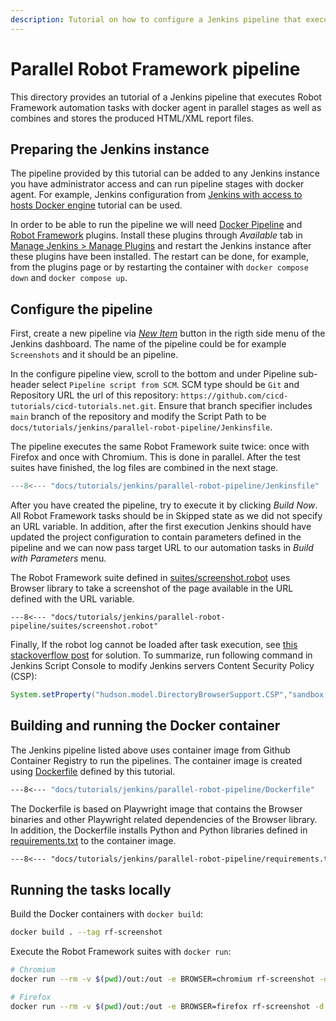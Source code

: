 ```yaml
---
description: Tutorial on how to configure a Jenkins pipeline that executes Robot Framework automation tasks with docker agent in parallel stages as well as combines and stores the produced HTML/XML report files.
---
```


# Parallel Robot Framework pipeline

This directory provides an tutorial of a Jenkins pipeline that executes Robot Framework automation tasks with docker agent in parallel stages as well as combines and stores the produced HTML/XML report files.

## Preparing the Jenkins instance

The pipeline provided by this tutorial can be added to any Jenkins instance you have administrator access and can run pipeline stages with docker agent. For example, Jenkins configuration from [Jenkins with access to hosts Docker engine](../jenkins-host-docker/) tutorial can be used.

In order to be able to run the pipeline we will need [Docker Pipeline](https://plugins.jenkins.io/docker-workflow/) and [Robot Framework](https://plugins.jenkins.io/robot/) plugins. Install these plugins through _Available_ tab in [Manage Jenkins > Manage Plugins](http://localhost:8080/pluginManager/available) and restart the Jenkins instance after these plugins have been installed. The restart can be done, for example, from the plugins page or by restarting the container with `docker compose down` and `docker compose up`.

## Configure the pipeline

First, create a new pipeline via _[New Item](http://localhost:8080/view/all/newJob)_ button in the rigth side menu of the Jenkins dashboard. The name of the pipeline could be for example `Screenshots` and it should be an pipeline.

In the configure pipeline view, scroll to the bottom and under Pipeline sub-header select `Pipeline script from SCM`. SCM type should be `Git` and Repository URL the url of this repository: `https://github.com/cicd-tutorials/cicd-tutorials.net.git`. Ensure that branch specifier includes `main` branch of the repository and modify the Script Path to be `docs/tutorials/jenkins/parallel-robot-pipeline/Jenkinsfile`.

The pipeline executes the same Robot Framework suite twice: once with Firefox and once with Chromium. This is done in parallel. After the test suites have finished, the log files are combined in the next stage.

```groovy title="Jenkinsfile"
---8<--- "docs/tutorials/jenkins/parallel-robot-pipeline/Jenkinsfile"
```

After you have created the pipeline, try to execute it by clicking _Build Now_. All Robot Framework tasks should be in Skipped state as we did not specify an URL variable. In addition, after the first execution Jenkins should have updated the project configuration to contain parameters defined in the pipeline and we can now pass target URL to our automation tasks in _Build with Parameters_ menu.

The Robot Framework suite defined in [suites/screenshot.robot](./suites/screenshot.robot) uses Browser library to take a screenshot of the page available in the URL defined with the URL variable.

```robot title="suites/screenshot.robot"
---8<--- "docs/tutorials/jenkins/parallel-robot-pipeline/suites/screenshot.robot"
```

Finally, If the robot log cannot be loaded after task execution, see [this stackoverflow post](https://stackoverflow.com/questions/36607394/error-opening-robot-framework-log-failed) for solution. To summarize, run following command in Jenkins Script Console to modify Jenkins servers Content Security Policy (CSP):

```groovy
System.setProperty("hudson.model.DirectoryBrowserSupport.CSP","sandbox allow-scripts; default-src 'none'; img-src 'self' data: ; style-src 'self' 'unsafe-inline' data: ; script-src 'self' 'unsafe-inline' 'unsafe-eval' ;")
```

## Building and running the Docker container

The Jenkins pipeline listed above uses container image from Github Container Registry to run the pipelines. The container image is created using [Dockerfile](./Dockerfile) defined by this tutorial.

```Dockerfile title="Dockerfile"
---8<--- "docs/tutorials/jenkins/parallel-robot-pipeline/Dockerfile"
```

The Dockerfile is based on Playwright image that contains the Browser binaries and other Playwright related dependencies of the Browser library. In addition, the Dockerfile installs Python and Python libraries defined in [requirements.txt](./requirements.txt) to the container image.

```txt title="requirements.txt"
---8<--- "docs/tutorials/jenkins/parallel-robot-pipeline/requirements.txt"
```

## Running the tasks locally

Build the Docker containers with `docker build`:

```sh
docker build . --tag rf-screenshot
```

Execute the Robot Framework suites with `docker run`:

```sh
# Chromium
docker run --rm -v $(pwd)/out:/out -e BROWSER=chromium rf-screenshot -d /out -v URL:https://cicd-tutorials.github.io/cicd-tutorials.net/

# Firefox
docker run --rm -v $(pwd)/out:/out -e BROWSER=firefox rf-screenshot -d /out -v URL:https://cicd-tutorials.github.io/cicd-tutorials.net/
```
